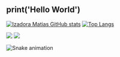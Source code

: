 ## print('Hello World') 

[![Izadora Matias GitHub stats](https://github-readme-stats.vercel.app/api?username=izadoramatias&show_icons=true&theme=tokyonight)](https://github.com/izadoramatias/github-readme-stats)
[![Top Langs](https://github-readme-stats.vercel.app/api/top-langs/?username=izadoramatias&show_icons=true&theme=tokyonight)](https://github.com/izadoramatias/github-readme-stats)




<div>
  <a href="https://instagram.com/izaap.m?utm_medium=copy_link" target="_blank"><img src="https://img.shields.io/badge/-Instagram-%23E4405F?style=for-the-badge&logo=instagram&logoColor=white" target="_blank"></a>
 <a href="https://www.linkedin.com/in/izadora-matias-0655031ba" target="_blank"><img src="https://img.shields.io/badge/-LinkedIn-%230077B5?style=for-the-badge&logo=linkedin&logoColor=white" target="_blank"></a>
</div>
 
<div> 
 
  ![Snake animation](https://github.com/izadoramatias/izadoramatias/blob/output/github-contribution-grid-snake.svg)
 
</div>
